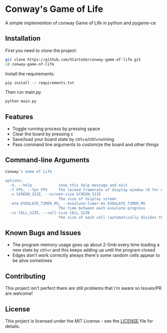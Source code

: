 
# Conway's Game of Life

A simple implemention of conway Game of Life in python and pygame-ce



## Installation

First you need to clone the project:
```bash
git clone https://github.com/XCarCedo/conway-game-of-life.git
cd conway-game-of-life
```

Install the requirements:
```bash
pip install -r requirements.txt
```

Then run main.py
```bash
python main.py
```
    
## Features

- Toggle running process by pressing space
- Clear the board by pressing c
- Save/load your board state by ctrl+s/ctrl+running
- Pass command line arguments to customize the board and other things



## Command-line Arguments
```bash
Conway's Game of Life

options:
  -h, --help            show this help message and exit
  -f FPS, --fps FPS     The locked framerate of display window (0 for no limits)
  -s SCREEN_SIZE, --screen-size SCREEN_SIZE
                        The size of display screen
  -etm EVOULATE_TIMER_MS, --evoulate-timer-ms EVOULATE_TIMER_MS
                        The time between each evoulate progress
  -cs CELL_SIZE, --cell-size CELL_SIZE
                        The size of each cell (automatically divides the display based on this value)
```
## Known Bugs and Issues
- The program memory usage goes up about 2-5mb every time loading a new state by ctrl+r and this keeps adding up until the program closed
- Edges don't work correctly always there's some random cells appear to be alive sometimes

## Contributing

This project isn't perfect there are still problems that i'm aware so Issues/PR are welcome!

## License

This project is licensed under the MIT License - see the [LICENSE](LICENSE) file for details.